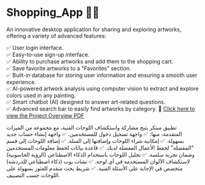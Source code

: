 # Shopping_App 🎨🛒

An innovative desktop application for sharing and exploring artworks, offering a variety of advanced features:

✅ User login interface.  
✅ Easy-to-use sign-up interface.  
✅ Ability to purchase artworks and add them to the shopping cart.  
✅ Save favorite artworks to a "Favorites" section.  
✅ Built-in database for storing user information and ensuring a smooth user experience.  
✅ AI-powered artwork analysis using computer vision to extract and explore colors used in any painting.  
✅ Smart chatbot (AI) designed to answer art-related questions.  
✅ Advanced search bar to easily find artworks by category.
📄 [Click here to view the Project Overview PDF](File_Shopping.pdf)




تطبيق مبتكر يتيح مشاركة واستكشاف اللوحات الفنية، مع مجموعة من الميزات المتقدمة، منها:
✅ واجهة تسجيل دخول للمستخدمين.
✅ واجهة إنشاء حساب جديد بسهولة.
✅ إمكانية شراء اللوحات وإضافتها إلى السلة. 
✅ إضافة اللوحات إلى قسم "المفضلة" لحفظ الأعمال المفضلة لديك. 
✅ قاعدة بيانات لحفظ معلومات المستخدمين وضمان تجربة سلسة.
✅ تحليل اللوحات باستخدام الذكاء الاصطناعي (الرؤية الحاسوبية) لاستكشاف الألوان المستخدمة في أي لوحة. 
✅ تشات بوت (ذكاء اصطناعي للدردشة) متخصص في الإجابة على الأسئلة الفنية. 
✅ شريط بحث متقدم للعثور بسهولة على اللوحات حسب التصنيف. 




